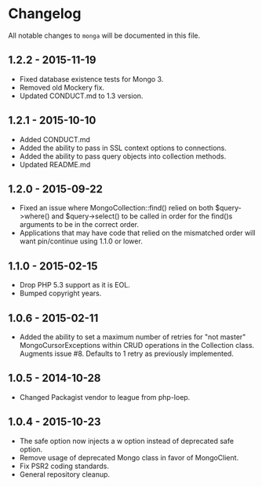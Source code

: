 # Changelog

All notable changes to `monga` will be documented in this file.

## 1.2.2 - 2015-11-19
- Fixed database existence tests for Mongo 3.
- Removed old Mockery fix.
- Updated CONDUCT.md to 1.3 version.

## 1.2.1 - 2015-10-10
- Added CONDUCT.md
- Added the ability to pass in SSL context options to connections.
- Added the ability to pass query objects into collection methods.
- Updated README.md

## 1.2.0 - 2015-09-22
- Fixed an issue where MongoCollection::find() relied on both $query->where()
and $query->select() to be called in order for the find()s arguments to be in
the correct order.
- Applications that may have code that relied on the mismatched order will want
pin/continue using 1.1.0 or lower.

## 1.1.0 - 2015-02-15
- Drop PHP 5.3 support as it is EOL.
- Bumped copyright years.

## 1.0.6 - 2015-02-11
- Added the ability to set a maximum number of retries for "not master"
MongoCursorExceptions within CRUD operations in the Collection class. Augments
issue #8. Defaults to 1 retry as previously implemented.

## 1.0.5 - 2014-10-28
- Changed Packagist vendor to league from php-loep.

## 1.0.4 - 2015-10-23
- The safe option now injects a w option instead of deprecated safe option.
- Remove usage of deprecated Mongo class in favor of MongoClient.
- Fix PSR2 coding standards.
- General repository cleanup.

